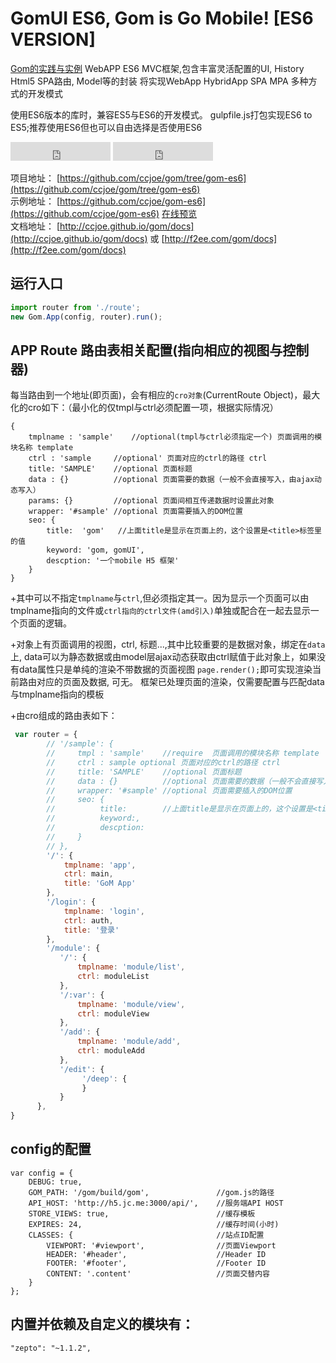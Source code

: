 # GomUI ES6, Gom is Go Mobile! [ES6 VERSION]

[Gom的实践与实例](https://github.com/ccjoe/gom-es6)
WebAPP ES6 MVC框架,包含丰富灵活配置的UI,  History Html5 SPA路由, Model等的封装
将实现WebApp HybridApp SPA MPA 多种方式的开发模式
  
  
使用ES6版本的库时，兼容ES5与ES6的开发模式。
gulpfile.js打包实现ES6 to ES5;推荐使用ES6但也可以自由选择是否使用ES6

<iframe src="https://ghbtns.com/github-btn.html?user=ccjoe&repo=gom-es6&type=watch&count=true" frameborder="0" scrolling="0" width="160px" height="30px"></iframe>
<iframe src="https://ghbtns.com/github-btn.html?user=ccjoe&repo=gom-es6&type=fork&count=true" frameborder="0" scrolling="0" width="160px" height="30px"></iframe>

项目地址： [https://github.com/ccjoe/gom/tree/gom-es6](https://github.com/ccjoe/gom/tree/gom-es6)  
示例地址： [https://github.com/ccjoe/gom-es6](https://github.com/ccjoe/gom-es6) [在线预览](http://f2ee.com/gom)  
文档地址： [http://ccjoe.github.io/gom/docs](http://ccjoe.github.io/gom/docs) 或 [http://f2ee.com/gom/docs](http://f2ee.com/gom/docs)  


## 运行入口
```javascript
import router from './route';
new Gom.App(config, router).run();
```

## APP Route 路由表相关配置(指向相应的视图与控制器)

每当路由到一个地址(即页面)，会有相应的`cro对象`(CurrentRoute Object)，最大化的cro如下：（最小化的仅tmpl与ctrl必须配置一项，根据实际情况）
```
{
    tmplname : 'sample'    //optional(tmpl与ctrl必须指定一个) 页面调用的模块名称 template
    ctrl : 'sample     //optional' 页面对应的ctrl的路径 ctrl
    title: 'SAMPLE'    //optional 页面标题
    data : {}          //optional 页面需要的数据（一般不会直接写入，由ajax动态写入）
    params: {}         //optional 页面间相互传递数据时设置此对象
    wrapper: '#sample' //optional 页面需要插入的DOM位置
    seo: {
        title:  'gom'   //上面title是显示在页面上的，这个设置是<title>标签里的值
        keyword: 'gom, gomUI',
        descption: '一个mobile H5 框架'
    }
}
```
+其中可以不指定`tmplname`与`ctrl`,但必须指定其一。因为显示一个页面可以由tmplname指向的文件或`ctrl指向的ctrl文件(amd引入)`单独或配合在一起去显示一个页面的逻辑。

+对象上有页面调用的视图，ctrl, 标题...,其中比较重要的是数据对象，绑定在`data`上, data可以为静态数据或由model层ajax动态获取由ctrl赋值于此对象上，如果没有data属性只是单纯的渲染不带数据的页面视图
`page.render();`即可实现渲染当前路由对应的页面及数据, 可无。 框架已处理页面的渲染，仅需要配置与匹配data与tmplname指向的模板

+由cro组成的路由表如下：
```javascript
 var router = {
        // '/sample': {
        //     tmpl : 'sample'    //require  页面调用的模块名称 template
        //     ctrl : sample optional 页面对应的ctrl的路径 ctrl
        //     title: 'SAMPLE'    //optional 页面标题
        //     data : {}          //optional 页面需要的数据（一般不会直接写入，由ajax动态写入）
        //     wrapper: '#sample' //optional 页面需要插入的DOM位置
        //     seo: {
        //          title:        //上面title是显示在页面上的，这个设置是<title>标签里的值
        //          keyword:,
        //          descption:
        //     }
        // },
        '/': {
            tmplname: 'app',
            ctrl: main,
            title: 'GoM App'
        },
        '/login': {
            tmplname: 'login',
            ctrl: auth,
            title: '登录'
        },
        '/module': {
           '/': {
               tmplname: 'module/list',
               ctrl: moduleList
           },
           '/:var': {
               tmplname: 'module/view',
               ctrl: moduleView
           },
           '/add': {
               tmplname: 'module/add',
               ctrl: moduleAdd
           },
           '/edit': {
                '/deep': {
                }
           }
      },
}
```

## config的配置
```
var config = {
    DEBUG: true,
    GOM_PATH: '/gom/build/gom',               //gom.js的路径
    API_HOST: 'http://h5.jc.me:3000/api/',    //服务端API HOST
    STORE_VIEWS: true,                        //缓存模板
    EXPIRES: 24,                              //缓存时间(小时)
    CLASSES: {                                //站点ID配置
        VIEWPORT: '#viewport',                //页面Viewport
        HEADER: '#header',                    //Header ID
        FOOTER: '#footer',                    //Footer ID
        CONTENT: '.content'                   //页面交替内容
    }
};
```

## 内置并依赖及自定义的模块有：  
```
"zepto": "~1.1.2",
```
